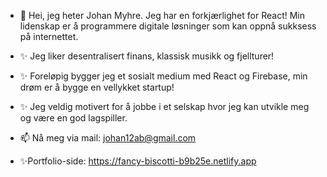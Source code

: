 - 👋 Hei, jeg heter Johan Myhre. Jeg har en forkjærlighet for React! Min lidenskap er å programmere digitale løsninger som kan oppnå sukksess på internettet. 
- ✨  Jeg liker desentralisert finans, klassisk musikk og fjellturer! 
-  ✨ Foreløpig bygger jeg et sosialt medium med React og Firebase, min drøm er å bygge en vellykket startup!
-   ✨  Jeg veldig motivert for å jobbe i et selskap hvor jeg kan utvikle meg og være en god lagspiller.

- 📫 Nå meg via mail: johan12ab@gmail.com
- ✨Portfolio-side: https://fancy-biscotti-b9b25e.netlify.app

<!---
xTidewaterx/xTidewaterx is a ✨ special ✨ repository because its `README.md` (this file) appears on your GitHub profile.
You can click the Preview link to take a look at your changes.
--->
